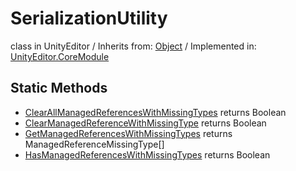 # SerializationUtility
class in UnityEditor
 / Inherits from: <a href="https://docs.unity3d.com/6000.2/Documentation/ScriptReference/Object.html">Object</a> / Implemented in: <a href="https://docs.unity3d.com/6000.2/Documentation/ScriptReference/UnityEditor.CoreModule.html">UnityEditor.CoreModule</a>

## Static Methods
- <a href="https://docs.unity3d.com/6000.2/Documentation/ScriptReference/SerializationUtility.ClearAllManagedReferencesWithMissingTypes.html">ClearAllManagedReferencesWithMissingTypes</a> returns Boolean
- <a href="https://docs.unity3d.com/6000.2/Documentation/ScriptReference/SerializationUtility.ClearManagedReferenceWithMissingType.html">ClearManagedReferenceWithMissingType</a> returns Boolean
- <a href="https://docs.unity3d.com/6000.2/Documentation/ScriptReference/SerializationUtility.GetManagedReferencesWithMissingTypes.html">GetManagedReferencesWithMissingTypes</a> returns ManagedReferenceMissingType[]
- <a href="https://docs.unity3d.com/6000.2/Documentation/ScriptReference/SerializationUtility.HasManagedReferencesWithMissingTypes.html">HasManagedReferencesWithMissingTypes</a> returns Boolean
